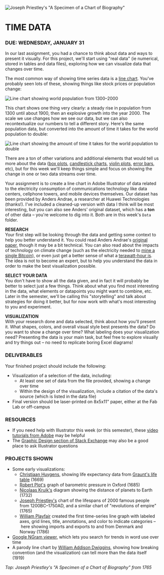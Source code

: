 ![Joseph Priestley's "A Specimen of a Chart of Biography"](https://raw.githubusercontent.com/jeffThompson/DataVisualization/master/Images/Week02_TimeData/AChartOfBiography_JosephPriestley_1765.png)

TIME DATA
====

### DUE: WEDNESDAY, JANUARY 31  

In our last assignment, you had a chance to think about data and ways to present it visually. For this project, we'll start using "real data" (ie numerical, stored in tables and data files), exploring how we can visualize data that changes over time. 

The most common way of showing time series data is a [line chart](https://en.wikipedia.org/wiki/Line_chart). You've probably seen lots of these, showing things like stock prices or population change:

![Line chart showing world population from 1300–2000](https://raw.githubusercontent.com/jeffThompson/DataVisualization/master/Images/Week02_TimeData/WorldPopulation_1300-2000.jpg)

This chart shows one thing very clearly: a steady rise in population from 1300 until about 1900, then an explosive growth into the year 2000. The scale we use changes how we see our data, but we can also recontextualize our numbers to tell a different story. Here's the same population data, but converted into the amount of time it takes for the world population to double:

![Line chart showing the amount of time it takes for the world population to double](https://raw.githubusercontent.com/jeffThompson/DataVisualization/master/Images/Week02_TimeData/WorldPopulationDoublingTime_1500-2100.jpg)

There are a ton of other variations and additional elements that would tell us more about the data ([box plots](https://en.wikipedia.org/wiki/Box_plot), [candlestick charts](https://en.wikipedia.org/wiki/Candlestick_chart), [violin plots](https://en.wikipedia.org/wiki/Violin_plot), [error bars](https://en.wikipedia.org/wiki/Error_bar), etc), but for this week we'll keep things simple and focus on showing the change in one or two data streams over time.

Your assignment is to create a line chart in Adobe Illustrator of data related to the electricity consumption of communications technology like data centers, cellphone towers, and mobile devices themselves. Our dataset has been provided by Anders Andrae, a researcher at Huawei Technologies (thanks!). I've included a cleaned-up version with data I think will be most interesting, but you can also see Anders' original dataset, which has a **ton** of other data – you're welcome to dig into it. Both are in this week's `Data` folder.

**RESEARCH**  
Your first step will be looking through the data and getting some context to help you better understand it. You could read Anders Andrae's [original paper](http://www.mdpi.com/2078-1547/6/1/117), though it may be a bit technical. You can also read about the impacts of technology on climate change (such as the electricity needed to [mine a single Bitcoin](https://www.theguardian.com/technology/2017/nov/27/bitcoin-mining-consumes-electricity-ireland)), or even just get a better sense of what a [terawatt-hour is](https://en.wikipedia.org/wiki/Kilowatt_hour). The idea is not to become an expert, but to help you understand the data in order to make the best visualization possible.

**SELECT YOUR DATA**  
You don't have to show all the data given, and in fact it will probably be better to select just a few things. Think about what you find most interesting in the data, what elements or datapoints you might want to combine, etc. Later in the semester, we'll be calling this "storytelling" and talk about strategies for doing it better, but for now work with what's most interesting to you and experiment.

**VISUALIZATION**  
With your research done and data selected, think about how you'll present it. What shapes, colors, and overall visual style best presents the data? Do you want to show a change over time? What labeling does your visualization need? Presenting the data is your main task, but feel free to explore visually and try things out – no need to replicate boring Excel diagrams!

### DELIVERABLES  
Your finished project should include the following:

* Visualization of a selection of the data, including:  
  * At least one set of data from the file provided, showing a change over time  
  * Within the design of the visualization, include a citation of the data's source (which is listed in the data file)  
* Final version should be laser-printed on 8x5x11" paper, either at the Fab Lab or off-campus  

### RESOURCES  

* If you need help with Illustrator this week (or this semester), these [video tutorials from Adobe](https://helpx.adobe.com/illustrator/tutorials.html) may be helpful  
* The [Graphic Design section of Stack Exchange](https://graphicdesign.stackexchange.com/) may also be a good place to ask Illustrator questions    

### PROJECTS SHOWN  

* Some early visualizations:
  * [Christiaan Huygens](https://en.wikipedia.org/wiki/Christiaan_Huygens), showing life expectancy data from [Graunt's life table](https://en.wikipedia.org/wiki/Life_table) (1669)  
  * [Robert Plot's](https://en.wikipedia.org/wiki/Robert_Plot) graph of barometric pressure in Oxford (1685)  
  * [Nicolaas Kruik's](https://en.wikipedia.org/wiki/Nicolaas_Kruik) diagram showing the distance of planets to Earth (1732)  
  * [Joseph Priestley's](https://en.wikipedia.org/wiki/Joseph_Priestley) chart of the lifespans of 2000 famous people from 1200BC–1750AD, and a similar chart of "revolutions of empire" (1765)
  * [William Playfair](https://en.wikipedia.org/wiki/William_Playfair) created the first time-series line graph with labeled axes, grid lines, title, annotations, and color to indicate categories – here showing imports and exports to and from Denmark and Norway (1786)  
* [Google NGram viewer](https://books.google.com/ngrams), which lets you search for trends in word use over time  
* A parody line chart by [William Addison Dwiggins](https://en.wikipedia.org/wiki/William_Addison_Dwiggins), showing how breaking convention (and the visualization) can tell more than the data itself (1919)  

*Top: Joseph Priestley's "A Specimen of a Chart of Biography" from 1765*

